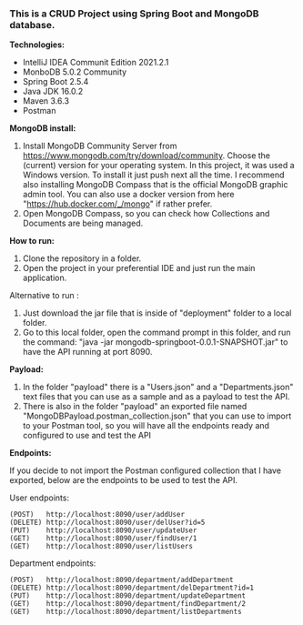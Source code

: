 ### This is a CRUD Project using Spring Boot and MongoDB database. 

**Technologies:**

- IntelliJ IDEA Communit Edition 2021.2.1
- MonboDB 5.0.2 Community 
- Spring Boot 2.5.4 
- Java JDK 16.0.2 
- Maven 3.6.3
- Postman 

**MongoDB install:**

1. Install MongoDB Community Server from https://www.mongodb.com/try/download/community. Choose the (current) version for your operating system. 
  In this project, it was used a Windows version. 
  To install it just push next all the time. 
  I recommend also installing MongoDB Compass that is the official MongoDB graphic admin tool. 
  You can also use a docker version from here "https://hub.docker.com/_/mongo" if rather prefer.
2. Open MongoDB Compass, so you can check how Collections and Documents are being managed.


**How to run:**

1. Clone the repository in a folder.
2. Open the project in your preferential IDE and just run the main application.

Alternative to run :

1. Just download the jar file that is inside of "deployment" folder to a local folder.
2. Go to this local folder, open the command prompt in this folder, and run the command: "java -jar mongodb-springboot-0.0.1-SNAPSHOT.jar" to have the API running at port 8090.

**Payload:**

1) In the folder "payload" there is a "Users.json" and a "Departments.json" text files that you can use as a sample and as a payload to test the API.
2) There is also in the folder "payload" an exported file named "MongoDBPayload.postman_collection.json" that you can use to import to your Postman tool, so you will have all the endpoints ready and configured to use and test the API


**Endpoints:**

If you decide to not import the Postman configured collection that I have exported, below are the endpoints to be used to test the API.

User endpoints:
```
(POST)   http://localhost:8090/user/addUser
(DELETE) http://localhost:8090/user/delUser?id=5
(PUT)    http://localhost:8090/user/updateUser
(GET)    http://localhost:8090/user/findUser/1
(GET)    http://localhost:8090/user/listUsers
```
Department endpoints:
```
(POST)   http://localhost:8090/department/addDepartment
(DELETE) http://localhost:8090/department/delDepartment?id=1
(PUT)    http://localhost:8090/department/updateDepartment
(GET)    http://localhost:8090/department/findDepartment/2
(GET)    http://localhost:8090/department/listDepartments
```
